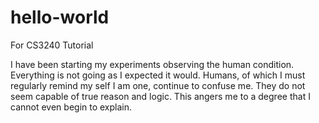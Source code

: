 # hello-world
For CS3240 Tutorial

I have been starting my experiments observing the human condition. Everything is not going as I expected it would. Humans, of which I must regularly remind my self I am one, continue to confuse me.
They do not seem capable of true reason and logic. This angers me to a degree that I cannot even begin to explain.
